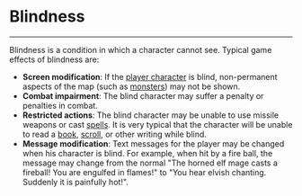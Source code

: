 # Blindness

---

Blindness is a condition in which a character cannot see. Typical game effects of blindness are:

- **Screen modification**: If the [player character](player_character.md) is blind, non-permanent aspects of the map (such as [monsters](monster.md)) may not be shown.
- **Combat impairment**: The blind character may suffer a penalty or penalties in combat.
- **Restricted actions**: The blind character may be unable to use missile weapons or cast [spells](spell.md). It is very typical that the character will be unable to read a [book](book.md), [scroll](scroll.md), or other writing while blind.
- **Message modification**: Text messages for the player may be changed when his character is blind. For example, when hit by a fire ball, the message may change from the normal "The horned elf mage casts a fireball! You are engulfed in flames!" to "You hear elvish chanting. Suddenly it is painfully hot!".

